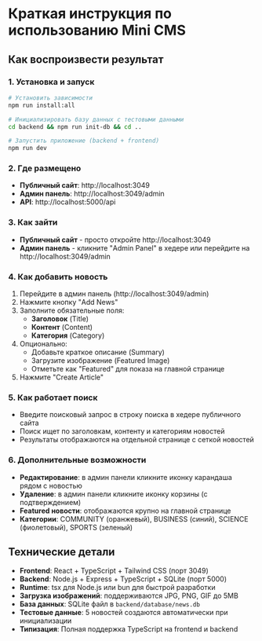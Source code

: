 # Краткая инструкция по использованию Mini CMS

## Как воспроизвести результат

### 1. Установка и запуск
```bash
# Установить зависимости
npm run install:all

# Инициализировать базу данных с тестовыми данными
cd backend && npm run init-db && cd ..

# Запустить приложение (backend + frontend)
npm run dev
```

### 2. Где размещено
- **Публичный сайт**: http://localhost:3049
- **Админ панель**: http://localhost:3049/admin
- **API**: http://localhost:5000/api

### 3. Как зайти
- **Публичный сайт** - просто откройте http://localhost:3049
- **Админ панель** - кликните "Admin Panel" в хедере или перейдите на http://localhost:3049/admin

### 4. Как добавить новость
1. Перейдите в админ панель (http://localhost:3049/admin)
2. Нажмите кнопку "Add News"  
3. Заполните обязательные поля:
   - **Заголовок** (Title)
   - **Контент** (Content) 
   - **Категория** (Category)
4. Опционально:
   - Добавьте краткое описание (Summary)
   - Загрузите изображение (Featured Image)
   - Отметьте как "Featured" для показа на главной странице
5. Нажмите "Create Article"

### 5. Как работает поиск
- Введите поисковый запрос в строку поиска в хедере публичного сайта
- Поиск ищет по заголовкам, контенту и категориям новостей
- Результаты отображаются на отдельной странице с сеткой новостей

### 6. Дополнительные возможности
- **Редактирование**: в админ панели кликните иконку карандаша рядом с новостью
- **Удаление**: в админ панели кликните иконку корзины (с подтверждением)
- **Featured новости**: отображаются крупно на главной странице
- **Категории**: COMMUNITY (оранжевый), BUSINESS (синий), SCIENCE (фиолетовый), SPORTS (зеленый)

## Технические детали
- **Frontend**: React + TypeScript + Tailwind CSS (порт 3049)
- **Backend**: Node.js + Express + TypeScript + SQLite (порт 5000)
- **Runtime**: tsx для Node.js или bun для быстрой разработки
- **Загрузка изображений**: поддерживаются JPG, PNG, GIF до 5MB
- **База данных**: SQLite файл в `backend/database/news.db`
- **Тестовые данные**: 5 новостей создаются автоматически при инициализации
- **Типизация**: Полная поддержка TypeScript на frontend и backend 
